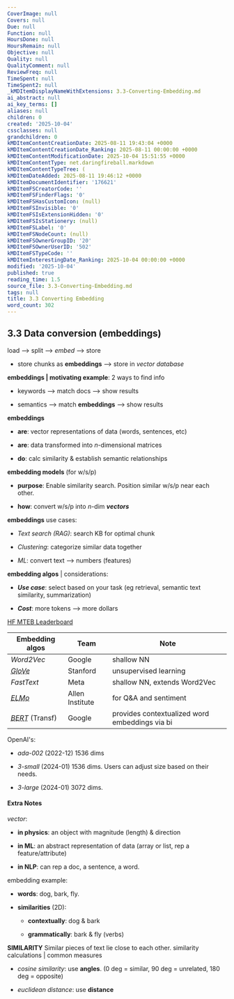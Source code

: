 ```yaml
---
CoverImage: null
Covers: null
Due: null
Function: null
HoursDone: null
HoursRemain: null
Objective: null
Quality: null
QualityComment: null
ReviewFreq: null
TimeSpent: null
TimeSpent2: null
_kMDItemDisplayNameWithExtensions: 3.3-Converting-Embedding.md
ai_abstract: null
ai_key_terms: []
aliases: null
children: 0
created: '2025-10-04'
cssclasses: null
grandchildren: 0
kMDItemContentCreationDate: 2025-08-11 19:43:04 +0000
kMDItemContentCreationDate_Ranking: 2025-08-11 00:00:00 +0000
kMDItemContentModificationDate: 2025-10-04 15:51:55 +0000
kMDItemContentType: net.daringfireball.markdown
kMDItemContentTypeTree: (
kMDItemDateAdded: 2025-08-11 19:46:12 +0000
kMDItemDocumentIdentifier: '176621'
kMDItemFSCreatorCode: ''
kMDItemFSFinderFlags: '0'
kMDItemFSHasCustomIcon: (null)
kMDItemFSInvisible: '0'
kMDItemFSIsExtensionHidden: '0'
kMDItemFSIsStationery: (null)
kMDItemFSLabel: '0'
kMDItemFSNodeCount: (null)
kMDItemFSOwnerGroupID: '20'
kMDItemFSOwnerUserID: '502'
kMDItemFSTypeCode: ''
kMDItemInterestingDate_Ranking: 2025-10-04 00:00:00 +0000
modified: '2025-10-04'
published: true
reading_time: 1.5
source_file: 3.3-Converting-Embedding.md
tags: null
title: 3.3 Converting Embedding
word_count: 302
---
```


## 3.3 Data conversion (embeddings)

load --> split --> *embed* --> store

- store chunks as **embeddings** --> store in *vector database*

**embeddings | motivating example**: 2 ways to find info

- keywords --> match docs --> show results

- semantics --> match **embeddings** --> show results

**embeddings**

- **are**: vector representations of data (words, sentences, etc)

- **are**: data transformed into *n*-dimensional matrices

- **do**: calc similarity & establish semantic relationships

**embedding models** (for w/s/p)

- **purpose**: Enable similarity search. Position similar w/s/p near each other.

- **how**: convert w/s/p into *n*-dim ***vectors***

**embeddings** use cases:

- *Text search (RAG)*: search KB for optimal chunk

- *Clustering*: categorize similar data together

- *ML*: convert text --> numbers (features)

**embedding algos** | considerations:

- ***Use case***: select based on your task (eg retrieval, semantic text similarity, summarization)

- ***Cost***: more tokens --> more dollars

[HF MTEB Leaderboard](https://huggingface.co/spaces/mteb/leaderboard)

| Embedding algos                                                                              | Team            | Note                                           |
| -------------------------------------------------------------------------------------------- | --------------- | ---------------------------------------------- |
| *Word2Vec*                                                                                   | Google          | shallow NN                                     |
| *<abbr title="Global Vectors for Word Representations">GloVe</abbr>*                         | Stanford        | unsupervised learning                          |
| *FastText*                                                                                   | Meta            | shallow NN, extends Word2Vec                   |
| *<abbr title="Embeddings from Language Models">ELMo</abbr>*                                  | Allen Institute | for Q&A and sentiment                          |
| *<abbr title="Bidirectional Encoder Representations from Transformers">BERT</abbr>* (Transf) | Google          | provides contextualized word embeddings via bi |

OpenAI's:

- *ada-002* (2022-12) 1536 dims

- *3-small* (2024-01) 1536 dims. Users can adjust size based on their needs.

- *3-large* (2024-01) 3072 dims.

#### Extra Notes

*vector*:

- **in physics**: an object with magnitude (length) & direction

- **in ML**: an abstract representation of data (array or list, rep a feature/attribute)

- **in NLP**: can rep a doc, a sentence, a word.

embedding example:

- **words**: dog, bark, fly.

- **similarities** (2D):

    - **contextually**: dog & bark

    - **grammatically**: bark & fly (verbs)

**SIMILARITY**
Similar pieces of text lie close to each other.
similarity calculations | common measures

- *cosine similarity*: use **angles**. (0 deg = similar, 90 deg = unrelated, 180 deg = opposite)

- *euclidean distance*: use **distance**